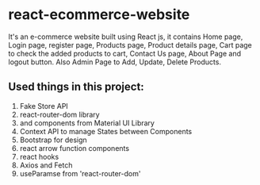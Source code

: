 # react-ecommerce-website

It's an e-commerce website built using React js, it contains Home page, Login page, register page, Products page, Product details page, Cart page to check the added products to cart, Contact Us page, About Page and logout button. Also Admin Page to Add, Update, Delete Products.

## Used things in this project:

1. Fake Store API
2. react-router-dom library
3. and components from Material UI Library
4. Context API to manage States between Components
5. Bootstrap for design
6. react arrow function components
7. react hooks
8. Axios and Fetch
9. useParamse from 'react-router-dom'
